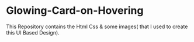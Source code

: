# Glowing-Card-on-Hovering
This Repository contains the Html Css &amp; some images( that I used to create this UI Based Design). 
